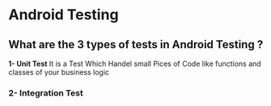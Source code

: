 # Android Testing
  ## What are the  3 types of tests in Android Testing ?
   **1- Unit Test**
    It is a Test Which Handel small Pices of Code like functions and classes of your business logic
  ### 2- Integration Test
    

